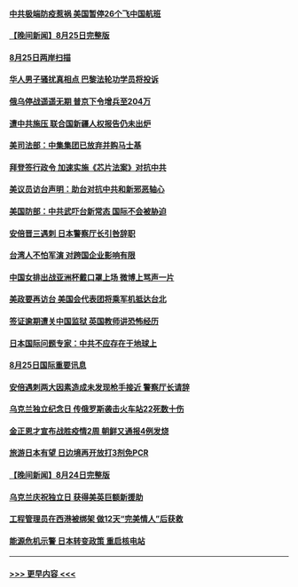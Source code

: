 #### [中共极端防疫惹祸 美国暂停26个飞中国航班](../pages/prog202/a103511330.md?t=08261451) 
#### [【晚间新闻】8月25日完整版](../pages/prog202/a103511307.md?t=08261451) 
#### [8月25日两岸扫描](../pages/prog202/a103511161.md?t=08261451) 
#### [华人男子骚扰真相点 巴黎法轮功学员将投诉](../pages/prog202/a103511153.md?t=08261451) 
#### [俄乌停战遥遥无期 普京下令增兵至204万](../pages/prog202/a103511146.md?t=08261451) 
#### [遭中共施压 联合国新疆人权报告仍未出炉](../pages/prog202/a103511151.md?t=08261451) 
#### [美司法部：中集集团已放弃并购马士基](../pages/prog202/a103511057.md?t=08261451) 
#### [拜登签行政令 加速实施《芯片法案》对抗中共](../pages/prog202/a103511029.md?t=08261451) 
#### [美议员访台声明：助台对抗中共和新邪恶轴心](../pages/prog202/a103510986.md?t=08261451) 
#### [美国防部：中共武吓台新常态 国际不会被胁迫](../pages/prog202/a103510968.md?t=08261451) 
#### [安倍晋三遇刺 日本警察厅长引咎辞职](../pages/prog202/a103510966.md?t=08261451) 
#### [台湾人不怕军演 对跨国企业影响有限](../pages/prog202/a103510972.md?t=08261451) 
#### [中国女排出战亚洲杯戴口罩上场 微博上骂声一片](../pages/prog202/a103510890.md?t=08261451) 
#### [美政要再访台 美国会代表团将乘军机抵达台北](../pages/prog202/a103510772.md?t=08261451) 
#### [签证逾期遭关中国监狱 英国教师讲恐怖经历](../pages/prog202/a103510712.md?t=08261451) 
#### [日本国际问题专家：中共不应存在于地球上](../pages/prog202/a103510684.md?t=08261451) 
#### [8月25日国际重要讯息](../pages/prog202/a103510672.md?t=08261451) 
#### [安倍遇刺两大因素造成未发现枪手接近 警察厅长请辞](../pages/prog202/a103510631.md?t=08261451) 
#### [乌克兰独立纪念日 传俄罗斯袭击火车站22死数十伤](../pages/prog202/a103510584.md?t=08261451) 
#### [金正恩才宣布战胜疫情2周 朝鲜又通报4例发烧](../pages/prog202/a103510578.md?t=08261451) 
#### [旅游日本有望 日边境再开放打3剂免PCR](../pages/prog202/a103510567.md?t=08261451) 
#### [【晚间新闻】8月24日完整版](../pages/prog202/a103510495.md?t=08261451) 
#### [乌克兰庆祝独立日 获得美英巨额新援助](../pages/prog202/a103510331.md?t=08261451) 
#### [工程管理员在西港被绑架 做12天“完美情人”后获救](../pages/prog202/a103510339.md?t=08261451) 
#### [能源危机示警 日本转变政策 重启核电站](../pages/prog202/a103510333.md?t=08261451) 

----
#### [ >>> 更早内容 <<< ](../indexes/prog202-earlier.md)
